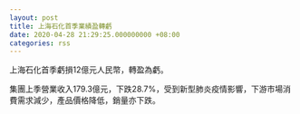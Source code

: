 ```yaml
---
layout: post
title: 上海石化首季業績盈轉虧
date: 2020-04-28 21:29:25.000000000 +08:00
categories: rss
---
```


上海石化首季虧損12億元人民幣，轉盈為虧。

集團上季營業收入179.3億元，下跌28.7%，受到新型肺炎疫情影響，下游市場消費需求減少，產品價格降低，銷量亦下跌。
